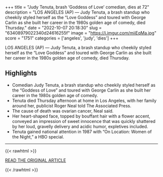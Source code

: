 +++
title = "Judy Tenuta, brash ‘Goddess of Love’ comedian, dies at 72"
description = "LOS ANGELES (AP) — Judy Tenuta, a brash standup who cheekily styled herself as the “Love Goddess” and toured with George Carlin as she built her career in the 1980s golden age of comedy, died Thursday."
date = "2022-10-07 20:18:30"
slug = "63408979022340d24616255f"
image = "https://i.imgur.com/miiEqMa.jpg"
score = "1751"
categories = ['angeles', 'judy', 'dies']
+++

LOS ANGELES (AP) — Judy Tenuta, a brash standup who cheekily styled herself as the “Love Goddess” and toured with George Carlin as she built her career in the 1980s golden age of comedy, died Thursday.

## Highlights

- Comedian Judy Tenuta, a brash standup who cheekily styled herself as the “Goddess of Love” and toured with George Carlin as she built her career in the 1980s golden age of comedy.
- Tenuta died Thursday afternoon at home in Los Angeles, with her family around her, publicist Roger Neal told The Associated Press.
- The cause of death was ovarian cancer, Neal said.
- Her heart-shaped face, topped by bouffant hair with a flower accent, conveyed an impression of sweet innocence that was quickly shattered by her loud, gravelly delivery and acidic humor, expletives included.
- Tenuta gained national attention in 1987 with “On Location: Women of the Night,” a HBO special.

---

{{< rawhtml >}}
  <p class="article-category">
    <a target="_blank" href="https://apnews.com/article/judy-tenuta-obituary-comedian-dcc89453f6d79f27c73287045978de0d">READ THE ORIGINAL ARTICLE</a>
  </p>
{{< /rawhtml >}}
